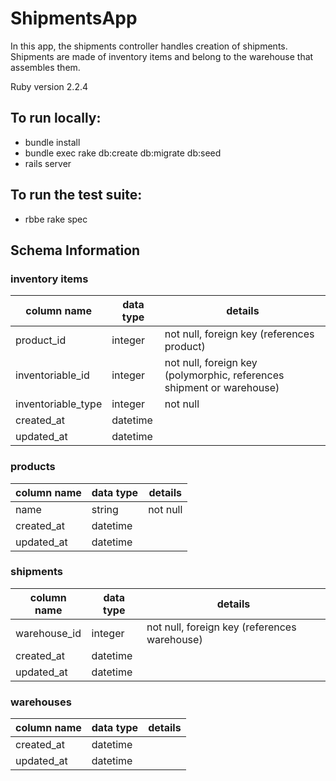 # ShipmentsApp

In this app, the shipments controller handles creation of shipments. Shipments
are made of inventory items and belong to the warehouse that assembles them.

Ruby version
2.2.4

## To run locally:

* bundle install
* bundle exec rake db:create db:migrate db:seed
* rails server

## To run the test suite:

* rbbe rake spec

## Schema Information

### inventory items
column name | data type | details
------------|-----------|-----------------------
product_id  | integer   | not null, foreign key (references product)
inventoriable_id | integer | not null, foreign key (polymorphic, references shipment or warehouse)
inventoriable_type | integer | not null
created_at  | datetime
updated_at  | datetime

### products
column name | data type | details
------------|-----------|-----------------------
name       | string    | not null
created_at  | datetime
updated_at  | datetime

### shipments
column name | data type | details
------------|-----------|-----------------------
warehouse_id | integer   | not null, foreign key (references warehouse)
created_at  | datetime
updated_at  | datetime

### warehouses
column name | data type | details
------------|-----------|-----------------------
created_at  | datetime
updated_at  | datetime
